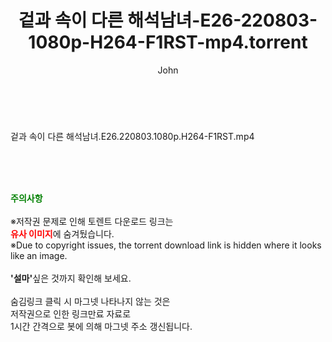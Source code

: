﻿---
layout: post
title:  "겉과 속이 다른 해석남녀-E26-220803-1080p-H264-F1RST-mp4.torrent"
author: John
categories: [ 방송/음악 ]
tags: [  ]
image:  
description: "겉과 속이 다른 해석남녀-E26-220803-1080p-H264-F1RST-mp4 torrent 정보 공유"
toc: true
toc_sticky: true
---

<br>
<div class="view-img">
<a class="view_image" href="https://torrentmobile59.com/bbs/view_image.php?fn=%2Fdata%2Ffile%2Fmusic%2F3735182707_6m8Iiksy_9e7bed83dad497f61f4505be904add06549ec179.jpg" target="_blank"><img alt="" class="img-tag" content="https://torrentmobile59.com/data/file/music/3735182707_6m8Iiksy_9e7bed83dad497f61f4505be904add06549ec179.jpg" itemprop="image" src="https://torrentmobile59.com/data/file/music/thumb-3735182707_6m8Iiksy_9e7bed83dad497f61f4505be904add06549ec179_835x2212.jpg"/></a></div><div class="view-content" itemprop="description">
<p>겉과 속이 다른 해석남녀.E26.220803.1080p.H264-F1RST.mp4<br/></p> </div>
    
<br><br><br>
<p data-ke-size="size16"><b><span style="color: green;">주의사항</span></b><br /><br />※저작권 문제로 인해 토렌트 다운로드 링크는<br /><b><span style="color: red;">유사 이미지</span></b>에 숨겨뒀습니다.<br />※Due to copyright issues, the torrent download link is hidden where it looks like an image.<br /><br /><b>'설마'</b>싶은 것까지 확인해 보세요.<br /><br />숨김링크 클릭 시 마그넷 나타나지 않는 것은<br />저작권으로 인한 링크만료 자료로<br />1시간 간격으로 봇에 의해 마그넷 주소 갱신됩니다.</p>

